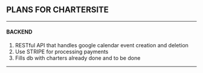 ## PLANS FOR CHARTERSITE
----------
#### BACKEND
1. RESTful API that handles google calendar event creation and deletion
2. Use STRIPE for processing payments
3. Fills db with charters already done and to be done
-----
